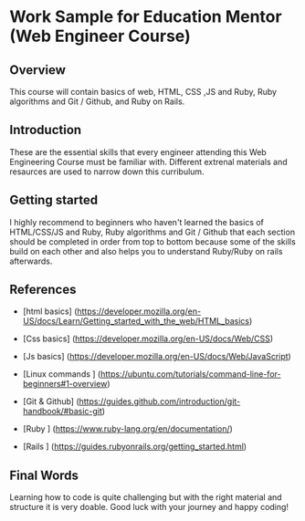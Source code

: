 # Work Sample for Education Mentor (Web Engineer Course)

## Overview
This course will contain basics of web, HTML, CSS ,JS and Ruby, Ruby algorithms and Git / Github, and Ruby on Rails.

## Introduction
These are the essential skills that every engineer attending this Web Engineering Course must be familiar with. Different extrenal materials and resaurces are used to narrow down this curribulum.

## Getting started
I highly recommend to beginners who haven't learned the basics of HTML/CSS/JS and Ruby, Ruby algorithms and Git / Github that each section should be completed in order from top to bottom because some of the skills build on each other and also helps you to understand Ruby/Ruby on rails afterwards.

## References

- [html basics] (https://developer.mozilla.org/en-US/docs/Learn/Getting_started_with_the_web/HTML_basics)

- [Css basics] (https://developer.mozilla.org/en-US/docs/Web/CSS)

- [Js basics] (https://developer.mozilla.org/en-US/docs/Web/JavaScript)

- [Linux commands ] (https://ubuntu.com/tutorials/command-line-for-beginners#1-overview)

- [Git & Github] (https://guides.github.com/introduction/git-handbook/#basic-git)

- [Ruby ] (https://www.ruby-lang.org/en/documentation/)

- [Rails ] (https://guides.rubyonrails.org/getting_started.html)

## Final Words
Learning how to code is quite challenging but with the right material and structure it is very doable.
Good luck with your journey and happy coding!

